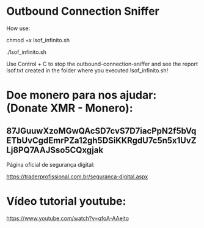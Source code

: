 # Outbound Connection Sniffer


How use:

chmod +x lsof_infinito.sh

./lsof_infinito.sh


Use Control + C to stop the outbound-connection-sniffer and see the report lsof.txt created in the folder where you executed lsof_infinito.sh!

# Doe monero para nos ajudar: (Donate XMR - Monero):

## 87JGuuwXzoMGwQAcSD7cvS7D7iacPpN2f5bVqETbUvCgdEmrPZa12gh5DSiKKRgdU7c5n5x1UvZLj8PQ7AAJSso5CQxgjak

Página oficial de segurança digital:

https://traderprofissional.com.br/seguranca-digital.aspx


#   Vídeo tutorial youtube:

https://www.youtube.com/watch?v=qfoA-AAejto

